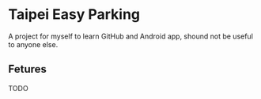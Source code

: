 Taipei Easy Parking
=============

A project for myself to learn GitHub and Android app, shound not be useful to anyone else.

Fetures
-------
TODO
